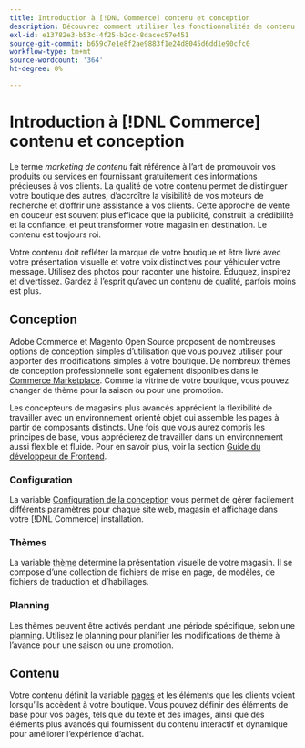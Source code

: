 ```yaml
---
title: Introduction à [!DNL Commerce] contenu et conception
description: Découvrez comment utiliser les fonctionnalités de contenu et de conception de site pour refléter votre marque et votre style sur votre boutique.
exl-id: e13782e3-b53c-4f25-b2cc-8dacec57e451
source-git-commit: b659c7e1e8f2ae9883f1e24d8045d6dd1e90cfc0
workflow-type: tm+mt
source-wordcount: '364'
ht-degree: 0%

---
```


# Introduction à [!DNL Commerce] contenu et conception

Le terme _marketing de contenu_ fait référence à l’art de promouvoir vos produits ou services en fournissant gratuitement des informations précieuses à vos clients. La qualité de votre contenu permet de distinguer votre boutique des autres, d’accroître la visibilité de vos moteurs de recherche et d’offrir une assistance à vos clients. Cette approche de vente en douceur est souvent plus efficace que la publicité, construit la crédibilité et la confiance, et peut transformer votre magasin en destination. Le contenu est toujours roi.

Votre contenu doit refléter la marque de votre boutique et être livré avec votre présentation visuelle et votre voix distinctives pour véhiculer votre message. Utilisez des photos pour raconter une histoire. Éduquez, inspirez et divertissez. Gardez à l’esprit qu’avec un contenu de qualité, parfois moins est plus.

## Conception

Adobe Commerce et Magento Open Source proposent de nombreuses options de conception simples d’utilisation que vous pouvez utiliser pour apporter des modifications simples à votre boutique. De nombreux thèmes de conception professionnelle sont également disponibles dans le [Commerce Marketplace](../getting-started/commerce-marketplace.md). Comme la vitrine de votre boutique, vous pouvez changer de thème pour la saison ou pour une promotion.

Les concepteurs de magasins plus avancés apprécient la flexibilité de travailler avec un environnement orienté objet qui assemble les pages à partir de composants distincts. Une fois que vous aurez compris les principes de base, vous apprécierez de travailler dans un environnement aussi flexible et fluide. Pour en savoir plus, voir la section [Guide du développeur de Frontend][1].

### Configuration

La variable [Configuration de la conception](configuration.md) vous permet de gérer facilement différents paramètres pour chaque site web, magasin et affichage dans votre [!DNL Commerce] installation.

### Thèmes

La variable [thème](themes.md) détermine la présentation visuelle de votre magasin. Il se compose d’une collection de fichiers de mise en page, de modèles, de fichiers de traduction et d’habillages.

### Planning

Les thèmes peuvent être activés pendant une période spécifique, selon une [planning](schedule.md). Utilisez le planning pour planifier les modifications de thème à l’avance pour une saison ou une promotion.

## Contenu

Votre contenu définit la variable [pages](pages.md) et les éléments que les clients voient lorsqu’ils accèdent à votre boutique. Vous pouvez définir des éléments de base pour vos pages, tels que du texte et des images, ainsi que des éléments plus avancés qui fournissent du contenu interactif et dynamique pour améliorer l’expérience d’achat.

[1]: https://developer.adobe.com/commerce/frontend-core/guide/
